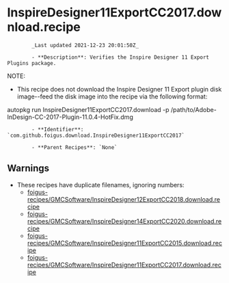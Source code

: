 # InspireDesigner11ExportCC2017.download.recipe

            _Last updated 2021-12-23 20:01:50Z_

            - **Description**: Verifies the Inspire Designer 11 Export Plugins package.

NOTE:
- This recipe does not download the Inspire Designer 11 Export plugin disk image--feed the disk image into the recipe via the following format:

autopkg run InspireDesigner11ExportCC2017.download -p /path/to/Adobe-InDesign-CC-2017-Plugin-11.0.4-HotFix.dmg

            - **Identifier**: `com.github.foigus.download.InspireDesigner11ExportCC2017`

            - **Parent Recipes**: `None`


## Warnings

- These recipes have duplicate filenames, ignoring numbers:
    - [foigus-recipes/GMCSoftware/InspireDesigner12ExportCC2018.download.recipe](/autopkg-dupe-tracker/foigus-recipes/GMCSoftware/InspireDesigner12ExportCC2018.download.recipe)
    - [foigus-recipes/GMCSoftware/InspireDesigner14ExportCC2020.download.recipe](/autopkg-dupe-tracker/foigus-recipes/GMCSoftware/InspireDesigner14ExportCC2020.download.recipe)
    - [foigus-recipes/GMCSoftware/InspireDesigner11ExportCC2015.download.recipe](/autopkg-dupe-tracker/foigus-recipes/GMCSoftware/InspireDesigner11ExportCC2015.download.recipe)
    - [foigus-recipes/GMCSoftware/InspireDesigner11ExportCC2017.download.recipe](/autopkg-dupe-tracker/foigus-recipes/GMCSoftware/InspireDesigner11ExportCC2017.download.recipe)